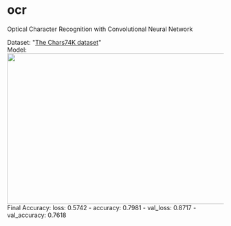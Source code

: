 # ocr
Optical Character Recognition with Convolutional Neural Network

Dataset: "[The Chars74K dataset](http://www.ee.surrey.ac.uk/CVSSP/demos/chars74k/)" <br>
Model: <br> <img src="https://i.imgur.com/4qQWzLk.png" width="750" height="350"/> <br>
Final Accuracy: loss: 0.5742 - accuracy: 0.7981 - val_loss: 0.8717 - val_accuracy: 0.7618 <br>
 
